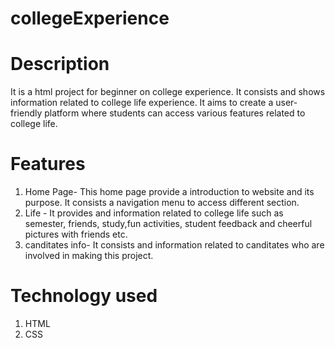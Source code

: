 # collegeExperience

# Description
It is a html project for beginner on college experience. It consists and shows information related to college life experience. It aims to create a user-friendly platform where students can access various features related to college life. 


# Features
1. Home Page- This home page provide a introduction to website and its purpose. It consists a navigation menu to access different section.
2. Life - It provides and information related to college life such as semester, friends, study,fun activities, student feedback and cheerful pictures with friends etc.
3. canditates info- It consists and information related to  canditates who are involved in making this project.

# Technology used
 1. HTML
 2. CSS
 
  
